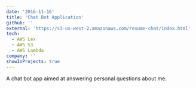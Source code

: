 ```yaml
---
date: '2016-11-16'
title: 'Chat Bot Application'
github: ''
external: 'https://s3-us-west-2.amazonaws.com/resume-chat/index.html'
tech:
  - AWS Lex
  - AWS S3
  - AWS Lambda
company: ''
showInProjects: true
---
```


A chat bot app aimed at answering personal questions about me.
